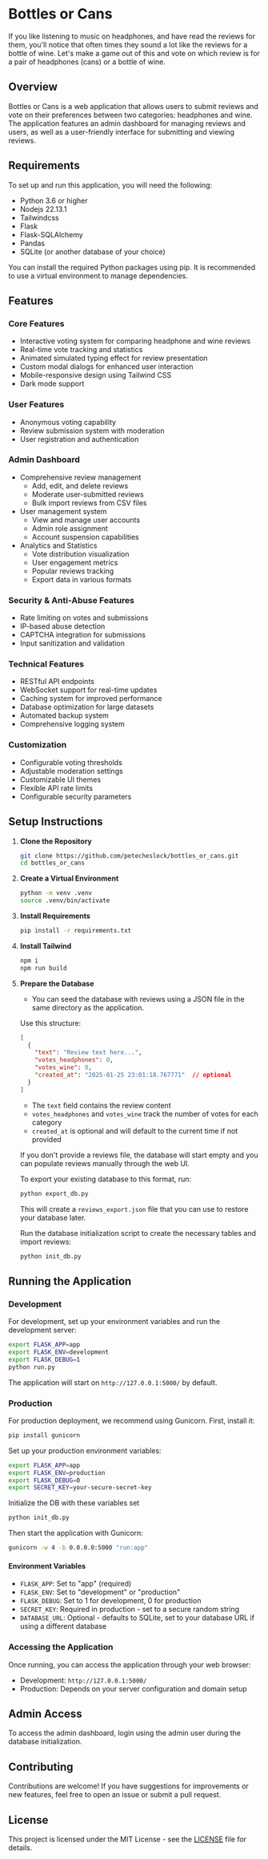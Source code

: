 # Bottles or Cans

If you like listening to music on headphones, and have read the reviews for them, you'll notice that often times they sound a lot like the reviews for a bottle of wine.  Let's make a game out of this and vote on which review is for a pair of headphones (cans) or a bottle of wine. 

## Overview
Bottles or Cans is a web application that allows users to submit reviews and vote on their preferences between two categories: headphones and wine. The application features an admin dashboard for managing reviews and users, as well as a user-friendly interface for submitting and viewing reviews.

## Requirements
To set up and run this application, you will need the following:

- Python 3.6 or higher
- Nodejs 22.13.1
- Tailwindcss
- Flask
- Flask-SQLAlchemy
- Pandas
- SQLite (or another database of your choice)

You can install the required Python packages using pip. It is recommended to use a virtual environment to manage dependencies.

## Features

### Core Features
- Interactive voting system for comparing headphone and wine reviews
- Real-time vote tracking and statistics
- Animated simulated typing effect for review presentation
- Custom modal dialogs for enhanced user interaction
- Mobile-responsive design using Tailwind CSS
- Dark mode support

### User Features
- Anonymous voting capability
- Review submission system with moderation
- User registration and authentication

### Admin Dashboard
- Comprehensive review management
  - Add, edit, and delete reviews
  - Moderate user-submitted reviews
  - Bulk import reviews from CSV files
- User management system
  - View and manage user accounts
  - Admin role assignment
  - Account suspension capabilities
- Analytics and Statistics
  - Vote distribution visualization
  - User engagement metrics
  - Popular reviews tracking
  - Export data in various formats

### Security & Anti-Abuse Features
- Rate limiting on votes and submissions
- IP-based abuse detection
- CAPTCHA integration for submissions
- Input sanitization and validation

### Technical Features
- RESTful API endpoints
- WebSocket support for real-time updates
- Caching system for improved performance
- Database optimization for large datasets
- Automated backup system
- Comprehensive logging system

### Customization
- Configurable voting thresholds
- Adjustable moderation settings
- Customizable UI themes
- Flexible API rate limits
- Configurable security parameters

## Setup Instructions

1. **Clone the Repository**
   ```bash
   git clone https://github.com/petecheslock/bottles_or_cans.git
   cd bottles_or_cans
   ```

2. **Create a Virtual Environment**
   ```bash
   python -m venv .venv
   source .venv/bin/activate
   ```

3. **Install Requirements**
   ```bash
   pip install -r requirements.txt
   ```

4. **Install Tailwind**
   ```bash
   npm i
   npm run build
   ```

5. **Prepare the Database**
   - You can seed the database with reviews using a JSON file in the same directory as the application.
   
   Use this structure:
   ```json
   [
     {
       "text": "Review text here...",
       "votes_headphones": 0,
       "votes_wine": 0,
       "created_at": "2025-01-25 23:01:18.767771"  // optional
     }
   ]
   ```
   
   - The `text` field contains the review content
   - `votes_headphones` and `votes_wine` track the number of votes for each category
   - `created_at` is optional and will default to the current time if not provided
   
   If you don't provide a reviews file, the database will start empty and you can populate reviews manually through the web UI.
   
   To export your existing database to this format, run:
   ```bash
   python export_db.py
   ```
   This will create a `reviews_export.json` file that you can use to restore your database later.
   
   Run the database initialization script to create the necessary tables and import reviews:
   ```bash
   python init_db.py
   ```

## Running the Application

### Development
For development, set up your environment variables and run the development server:

```bash
export FLASK_APP=app
export FLASK_ENV=development
export FLASK_DEBUG=1
python run.py
```

The application will start on `http://127.0.0.1:5000/` by default.

### Production
For production deployment, we recommend using Gunicorn. First, install it:

```bash
pip install gunicorn
```

Set up your production environment variables:

```bash
export FLASK_APP=app
export FLASK_ENV=production
export FLASK_DEBUG=0
export SECRET_KEY=your-secure-secret-key
```

Initialize the DB with these variables set

```bash
python init_db.py
```

Then start the application with Gunicorn:

```bash
gunicorn -w 4 -b 0.0.0.0:5000 "run:app"
```

#### Environment Variables
- `FLASK_APP`: Set to "app" (required)
- `FLASK_ENV`: Set to "development" or "production"
- `FLASK_DEBUG`: Set to 1 for development, 0 for production
- `SECRET_KEY`: Required in production - set to a secure random string
- `DATABASE_URL`: Optional - defaults to SQLite, set to your database URL if using a different database

### Accessing the Application
Once running, you can access the application through your web browser:
- Development: `http://127.0.0.1:5000/`
- Production: Depends on your server configuration and domain setup

## Admin Access
To access the admin dashboard, login using the admin user during the database initialization.

## Contributing
Contributions are welcome! If you have suggestions for improvements or new features, feel free to open an issue or submit a pull request.

## License
This project is licensed under the MIT License - see the [LICENSE](LICENSE) file for details.